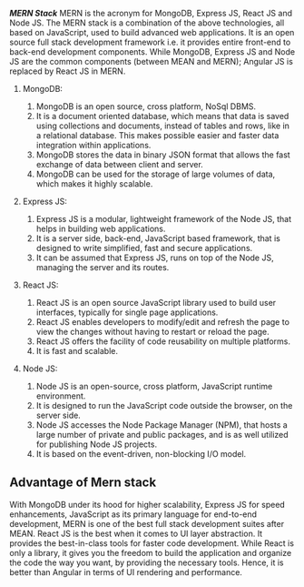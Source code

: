 ***MERN Stack***
MERN is the acronym for MongoDB, Express JS, React JS and Node JS. The MERN stack is a combination of the above technologies, all based on JavaScript, used to build advanced web applications. It is an open source full stack development framework i.e. it provides entire front-end to back-end development components. While MongoDB, Express JS and Node JS are the common components (between MEAN and MERN); Angular JS is replaced by React JS in MERN.

1. MongoDB:
    1. MongoDB is an open source, cross platform, NoSql DBMS.
    2. It is a document oriented database, which means that data is saved using collections and documents, instead of tables and rows, like in a relational database. This makes possible easier and faster data integration within applications.
    3. MongoDB stores the data in binary JSON format that allows the fast exchange of data between client and server.
    4. MongoDB can be used for the storage of large volumes of data, which makes it highly scalable.


2. Express JS:
    1. Express JS is a modular, lightweight framework of the Node JS, that helps in building web applications.
    2. It is a server side, back-end, JavaScript based framework, that is designed to write simplified, fast and secure applications.
    3. It can be assumed that Express JS, runs on top of the Node JS, managing the server and its routes.


3. React JS:
    1. React JS is an open source JavaScript library used to build user interfaces, typically for single page applications.
    2. React JS enables developers to modify/edit and refresh the page to view the changes without having to restart or reload the page.
    3. React JS offers the facility of code reusability on multiple platforms.
    4. It is fast and scalable.

4. Node JS:
    1. Node JS is an open-source, cross platform, JavaScript runtime environment.
    2. It is designed to run the JavaScript code outside the browser, on the server side.
    3. Node JS accesses the Node Package Manager (NPM), that hosts a large number of private and public packages, and is as well utilized for publishing Node JS projects.
    4. It is based on the event-driven, non-blocking I/O model.

## Advantage of Mern stack ##

With MongoDB under its hood for higher scalability, Express JS for speed enhancements, JavaScript as its primary language for end-to-end development, MERN is one of the best full stack development suites after MEAN.
React JS is the best when it comes to UI layer abstraction. It provides the best-in-class tools for faster code development. While React is only a library, it gives you the freedom to build the application and organize the code the way you want, by providing the necessary tools. Hence, it is better than Angular in terms of UI rendering and performance.